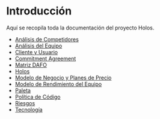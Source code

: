 # Introducción

Aquí se recopila toda la documentación del proyecto Holos.

- [Análisis de Competidores](./Analisis%20de%20Competidores)<br />
- [Análisis del Equipo](./Analisis%20del%20Equipo)<br />
- [Cliente y Usuario](./ClienteYUsuario)<br />
- [Commitment Agreement](docs/Commitment%20Agreement/0intro)<br />
- [Matriz DAFO](./DAFO)<br />
- [Holos](./Holos)<br />
- [Modelo de Negocio y Planes de Precio](./ModeloDeNegocioYPlanesDePrecio)<br />
- [Modelo de Rendimiento del Equipo](./ModeloDeRendimientoDelEquipo)<br />
- [Paleta](./Paleta)<br />
- [Política de Código](./PoliticaDeCodigo)<br />
- [Riesgos](./Riesgos)<br />
- [Tecnología](./TECNOLOGIA)<br />